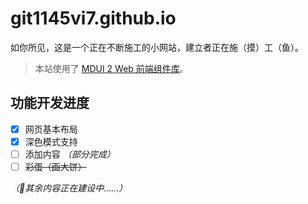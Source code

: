 
# git1145vi7.github.io

如你所见，这是一个正在不断施工的小网站，建立者正在施（摸）工（鱼）。

> 本站使用了 [MDUI 2 Web 前端组件库](https://www.mdui.org/zh-cn/)。<br>

## 功能开发进度

- [x] 网页基本布局
- [x] 深色模式支持
- [ ] 添加内容 *（部分完成）*
- [ ] ~~彩蛋（画大饼）~~

*（🚧其余内容正在建设中……）*
